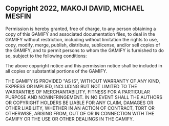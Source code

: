 ## Copyright 2022, MAKOJI DAVID, MICHAEL MESFIN

Permission is hereby granted, free of charge, to any person obtaining a copy of this GAMIFY and associated documentation files, to deal in the GAMIFY without restriction, including without limitation the rights to use, copy, modify, merge, publish, distribute, sublicense, and/or sell copies of the GAMIFY, and to permit persons to whom the GAMIFY is furnished to do so, subject to the following conditions:

The above copyright notice and this permission notice shall be included in all copies or substantial portions of the GAMIFY.

THE GAMIFY IS PROVIDED "AS IS", WITHOUT WARRANTY OF ANY KIND, EXPRESS OR IMPLIED, INCLUDING BUT NOT LIMITED TO THE WARRANTIES OF MERCHANTABILITY, FITNESS FOR A PARTICULAR PURPOSE AND NONINFRINGEMENT. IN NO EVENT SHALL THE AUTHORS OR COPYRIGHT HOLDERS BE LIABLE FOR ANY CLAIM, DAMAGES OR OTHER LIABILITY, WHETHER IN AN ACTION OF CONTRACT, TORT OR OTHERWISE, ARISING FROM, OUT OF OR IN CONNECTION WITH THE GAMIFY OR THE USE OR OTHER DEALINGS IN THE GAMIFY.

